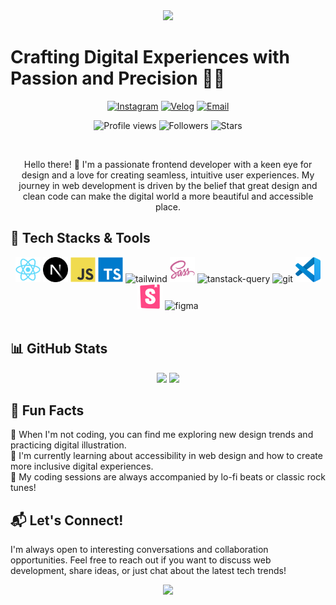 <div align="center">
  <img src="https://capsule-render.vercel.app/api?type=waving&color=0:FF9A8B,50:FF6A88,100:FF99AC&height=300&section=header&text=CindyCho&fontSize=60&fontColor=FFFFFF&animation=twinkling&fontAlignY=40&desc=Frontend%20Developer&descAlignY=58&descAlign=50&descSize=24&fontAlign=50" />
</div>

<h1>Crafting Digital Experiences with Passion and Precision 🎨✨</h1>

<p align="center">
    <a href="https://www.instagram.com/cindycho0423/"><img src="https://img.shields.io/badge/Instagram-E4405F?style=for-the-badge&logo=instagram&logoColor=white" alt="Instagram" /></a>
  <a href="https://velog.io/@cindycho0423"><img src="https://img.shields.io/badge/Velog-20C997?style=for-the-badge&logo=velog&logoColor=white" alt="Velog" /></a>
<!--   <a href="https://linkedin.com/in/your-profile"><img src="https://img.shields.io/badge/LinkedIn-0077B5?style=for-the-badge&logo=linkedin&logoColor=white" alt="LinkedIn" /></a> -->
  <a href="mailto:hjcho2303@naver.com"><img src="https://img.shields.io/badge/Email-D14836?style=for-the-badge&logo=gmail&logoColor=white" alt="Email" /></a>
</p>

<p align="center">
  <img src="https://komarev.com/ghpvc/?username=cindycho0423&style=flat-square&color=FF6A88" alt="Profile views" />
  <img src="https://img.shields.io/github/followers/cindycho0423?style=flat-square&color=FF99AC" alt="Followers" />
  <img src="https://img.shields.io/github/stars/cindycho0423?style=flat-square&color=FF9A8B" alt="Stars" />
</p>

<br>

<p align="center">
  Hello there! 👋 I'm a passionate frontend developer with a keen eye for design and a love for creating seamless, intuitive user experiences. My journey in web development is driven by the belief that great design and clean code can make the digital world a more beautiful and accessible place.
</p>

<h2>🚀 Tech Stacks & Tools</h2>

<div align="center">
  <img src="https://raw.githubusercontent.com/devicons/devicon/master/icons/react/react-original.svg" alt="react" width="40" height="40"/>
  <img src="https://raw.githubusercontent.com/devicons/devicon/master/icons/nextjs/nextjs-original.svg" alt="nextjs" width="40" height="40"/>
  <img src="https://raw.githubusercontent.com/devicons/devicon/master/icons/javascript/javascript-original.svg" alt="javascript" width="40" height="40"/>
  <img src="https://raw.githubusercontent.com/devicons/devicon/master/icons/typescript/typescript-original.svg" alt="typescript" width="40" height="40"/>
  <img src="https://www.vectorlogo.zone/logos/tailwindcss/tailwindcss-icon.svg" alt="tailwind" width="40" height="40"/>
  <img src="https://raw.githubusercontent.com/devicons/devicon/master/icons/sass/sass-original.svg" alt="sass" width="40" height="40"/>
  <img src="https://tanstack.com/_build/assets/logo-color-600w-Bx4vtR8J.png" alt="tanstack-query" width="40" height="40"/>
  <img src="https://www.vectorlogo.zone/logos/git-scm/git-scm-icon.svg" alt="git" width="40" height="40"/>
  <img src="https://raw.githubusercontent.com/devicons/devicon/master/icons/vscode/vscode-original.svg" alt="vscode" width="40" height="40"/>
  <img src="https://raw.githubusercontent.com/devicons/devicon/master/icons/storybook/storybook-original.svg" alt="storybook" width="40" height="40"/>
  <img src="https://www.vectorlogo.zone/logos/figma/figma-icon.svg" alt="figma" width="40" height="40"/>
</div>
<br>

<h2>📊 GitHub Stats</h2>

<div align="center">
  <img src="https://github-readme-stats.vercel.app/api?username=cindycho0423&show_icons=true&theme=radical&title_color=FF6A88&text_color=fff&hide_border=true" />
  <img src="https://github-readme-streak-stats.herokuapp.com/?user=cindycho0423&theme=radical&hide_border=true" />
</div>

<h2>🌟 Fun Facts</h2>

<p>
  🎨 When I'm not coding, you can find me exploring new design trends and practicing digital illustration.<br>
  🌱 I'm currently learning about accessibility in web design and how to create more inclusive digital experiences.<br>
  🎵 My coding sessions are always accompanied by lo-fi beats or classic rock tunes!
</p>

<h2>📬 Let's Connect!</h2>

<p>
  I'm always open to interesting conversations and collaboration opportunities. Feel free to reach out if you want to discuss web development, share ideas, or just chat about the latest tech trends!
</p>

<div align="center">
  <img src="https://capsule-render.vercel.app/api?type=waving&color=0:FF9A8B,50:FF6A88,100:FF99AC&height=100&section=footer" />
</div>
